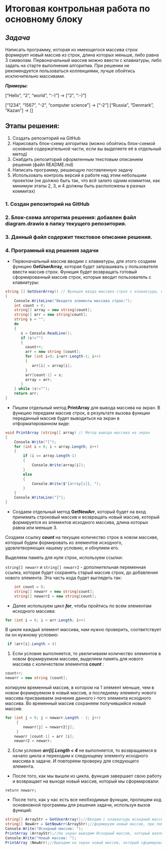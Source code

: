 # Итоговая контрольная работа по основному блоку
## ***Задача***
Написать программу, которая из имеющегося массива строк формирует новый массив из строк, длина которых меньше, либо равна 3 символам. Первоначальный массив можно ввести с клавиатуры, либо задать на старте выполнения алгоритма. При решении не рекомендуется пользоваться коллекциями, лучше обойтись исключительно массивами.

***Примеры:*** 

[“Hello”, “2”, “world”, “:-)”] → [“2”, “:-)”]

[“1234”, “1567”, “-2”, “computer science”] → [“-2”]
[“Russia”, “Denmark”, “Kazan”] → []

## Этапы решения:
1. Создать репозиторий на GitHub
2. Нарисовать блок-схему алгоритма (можно обойтись блок-схемой основной содержательной части, если вы выделяете её в отдельный метод)
3. Снабдить репозиторий оформленным текстовым описанием решения (файл README.md)
4. Написать программу, решающую поставленную задачу
5. Использовать контроль версий в работе над этим небольшим проектом (не должно быть так, что всё залито одним коммитом, как минимум этапы 2, 3, и 4 должны быть расположены в разных коммитах)

### 1. Создан репозиторий на GitHub

### 2. Блок-схема алгоритма решения: добавлен файл **diagram.drawio** в папку текущего репозитория.

### 3. Данный файл содержит текстовое описание решения.

### 4. Програмный код решения задачи

* Первоначальный  массив вводим с клавиатуры, для этого создаем функцию **GetUserArray**, которая будет запрашивать у пользователя ввести массив строк. Функция будет возвращать готовый сформированный массив строк, которые вводит пользователь с клавиатуры: 

``` C#
string [] GetUserArray() // Функция ввода массива строк с клавиатуры, которая возвращает полученный массив
{
    Console.WriteLine("Введите элементы массива строк:");
    int count = 0;
    string[] array = new string[count];
    string[] arr = new string[count];     
    string s = "";
    do
    {
       s = Console.ReadLine();
       if (s!="")
       {
         count++;
         arr = new string [count];
         for (int i=0; i<arr.Length-1; i++)
         {
            arr[i] = array[i]; 
         }
         arr[count-1] = s;
         array = arr;    
       }
    } while (s!="");
    return arr;
}
```

* Пишем отдельный метод **PrintArray** для вывода массива на экран. В функцию передаем массив строк, в результате вызова функции переданный массив будет выводиться на экран в отформатированном виде:

``` C#
void PrintArray (string[] array) // Метод вывода массива на экран
{
    Console.Write("[");
    for (int i = 0; i < array.Length; i++)
    {
        if (i == array.Length-1)
        {
            Console.Write(array[i]);
        }
        else 
        {  
            Console.Write($"{array[i]}, ");
        }
    }
    Console.WriteLine("]");
}
```
* Создаем отдельный метод **GetNewArr**, который будет на вход принимать строковый массив и возвращать новый массив, который формируется из элементов исходного массива, длина которых равна или меньше 3.

Создаем ссылку ***count*** на текущее количество строк в новом массиве, который будем формировать из элементов исходного, удовлетворяющих нашему условию, и обнуляем его. 

Выделяем память для нуля строк, используем ссылки:

 `string[] newarr` и `string[] newarr2` - дополнительная переменная ссылка, которая будет сохранять старый массив строк, до добавления нового элемента. Эта часть кода будет выглядеть так:


``` C#
    int count = 0;
    string[] newarr = new string[count]; 
    string[] newarr2 = new string[count];
```

* Далее используем цикл ***for***, чтобы пройтись по всем элементам исходного массива:

```C#
for (int i = 0; i < arr.Length; i++)
```
 В цикле каждый элемент массива, нам нужно проверить, соответствует ли он нужному условию:

```C#
 if (arr[i].Length < 4)
```
1.  Если условие выполняется, то увеличиваем количество элементов в новом формируемом массиве, выделяем память для нового массива с количеством элементов ***count*** :

```C#
count++;
newarr = new string [count];
```
копируем временный массив, в котором на 1 элемент меньше, чем в новом формируемом в новый массив, а последнему элементу нового массива присваиваем значение данного i-того элемента исходного массива.
Во временный массив сохраняем получившийся новый массив:

```C#
for (int j = 0; j < newarr.Length - 1; j++)
     {
        newarr[j] = newarr2[j];
     }
    newarr [count-1] = arr [i];
    newarr2 = newarr; 
```
2. Если условие ***arr[i].Length < 4*** не выполняется, то возвращаемся в начало цикла и переходим к следующему элементу исходного массива в задаче. И повторяем проверку для следующего элемента.

* После того, как мы вышли из цикла, функция завершает свою работу и возвращает на выходе новый массив, который мы сформировали:

```
return newarr;
```
* После того, как у нас есть все необходимые функции, пропишем код основновной программы для решения задачи, используя вызов функций:

```C#
string[] ArrayStr = GetUserArray();//Вводим с клавиатуры исходный массив строк, используя функцию
string[] NewArr = GetNewArr(ArrayStr);//формируем новый массив, при помощи функции GetNewArr, передаем в нее исходный массив строк, на выходе получаем новый
Console.Write("Исходный массив: ");
PrintArray (ArrayStr);//На экран выводим Исходный массив, который ввели с клавиатуры
Console.Write("Новый массив: ");  
PrintArray (NewArr);//Выводим на экран новый массив, который сформирован из исходного по условию задачи - результат решения.
```